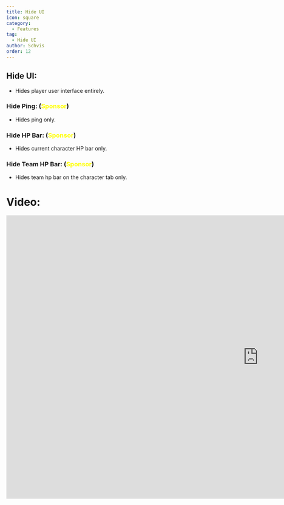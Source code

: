 ```yaml
---
title: Hide UI
icon: square
category:
  - Features
tag:
  - Hide UI
author: Schvis
order: 12
---
```


## Hide UI:
- Hides player user interface entirely.
### Hide Ping: (<span style='color:yellow;'>Sponsor</span>)
- Hides ping only.
### Hide HP Bar: (<span style='color:yellow;'>Sponsor</span>)
- Hides current character HP bar only.
### Hide Team HP Bar: (<span style='color:yellow;'>Sponsor</span>)
- Hides team hp bar on the character tab only.

# Video:

<div class="iframe-container"><iframe width="1328" height="747" src="https://www.youtube.com/embed/EtRT95qEW6Y?list=PL5eI1Tb64p56g27qfYk7VuFTz4FK6YrKa" title="Korepi - Hide UI" frameborder="0" allow="accelerometer; autoplay; clipboard-write; encrypted-media; gyroscope; picture-in-picture; web-share" referrerpolicy="strict-origin-when-cross-origin" allowfullscreen></iframe></div>
